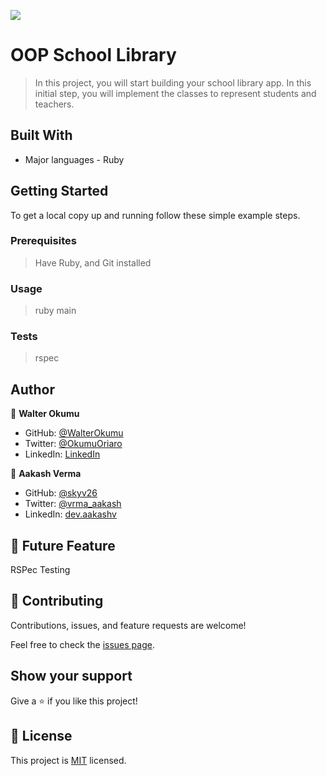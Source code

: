 ![](https://img.shields.io/badge/Microverse-blueviolet)

# OOP School Library

> In this project, you will start building your school library app. In this initial step, you will implement the classes to represent students and teachers.

## Built With

- Major languages - Ruby

## Getting Started

To get a local copy up and running follow these simple example steps.

### Prerequisites

> Have Ruby, and Git installed

### Usage

> ruby main

### Tests

> rspec

## Author

👤 **Walter Okumu**

- GitHub: [@WalterOkumu](https://github.com/WalterOkumu)
- Twitter: [@OkumuOriaro](https://twitter.com/OkumuOriaro)
- LinkedIn: [LinkedIn](https://www.linkedin.com/in/okumu-oriaro/)

👤 **Aakash Verma**

- GitHub: [@skyv26](https://github.com/skyv26)
- Twitter: [@vrma_aakash](https://twitter.com/vrma_aakash)
- LinkedIn: [dev.aakashv](https://linkedin.com/in/skyv2022)

## 🔭 Future Feature

RSPec Testing


## 🤝 Contributing

Contributions, issues, and feature requests are welcome!

Feel free to check the [issues page](../../issues/).

## Show your support

Give a ⭐️ if you like this project!

## 📝 License

This project is [MIT](./MIT.md) licensed.
